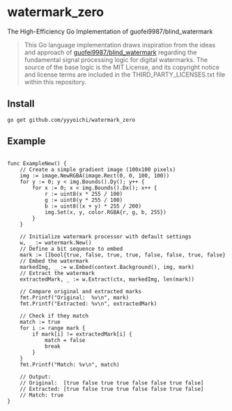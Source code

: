 # watermark_zero

The High-Efficiency Go Implementation of guofei9987/blind_watermark

> This Go language implementation draws inspiration from the ideas and approach of [guofei9987/blind_watermark](https://github.com/guofei9987/blind_watermark) regarding the fundamental signal processing logic for digital watermarks.
> The source of the base logic is the MIT License, and its copyright notice and license terms are included in the THIRD_PARTY_LICENSES.txt file within this repository.


## Install

`go get github.com/yyyoichi/watermark_zero`

## Example

```golang

func ExampleNew() {
	// Create a simple gradient image (100x100 pixels)
	img := image.NewRGBA(image.Rect(0, 0, 100, 100))
	for y := 0; y < img.Bounds().Dy(); y++ {
		for x := 0; x < img.Bounds().Dx(); x++ {
			r := uint8(x * 255 / 100)
			g := uint8(y * 255 / 100)
			b := uint8((x + y) * 255 / 200)
			img.Set(x, y, color.RGBA{r, g, b, 255})
		}
	}

	// Initialize watermark processor with default settings
	w, _ := watermark.New()
	// Define a bit sequence to embed
	mark := []bool{true, false, true, true, false, false, true, false}
    // Embed the watermark
	markedImg, _ := w.Embed(context.Background(), img, mark)
	// Extract the watermark
	extractedMark, _ := w.Extract(ctx, markedImg, len(mark))

	// Compare original and extracted marks
	fmt.Printf("Original:  %v\n", mark)
	fmt.Printf("Extracted: %v\n", extractedMark)

	// Check if they match
	match := true
	for i := range mark {
		if mark[i] != extractedMark[i] {
			match = false
			break
		}
	}
	fmt.Printf("Match: %v\n", match)

	// Output:
	// Original:  [true false true true false false true false]
	// Extracted: [true false true true false false true false]
	// Match: true
}

```